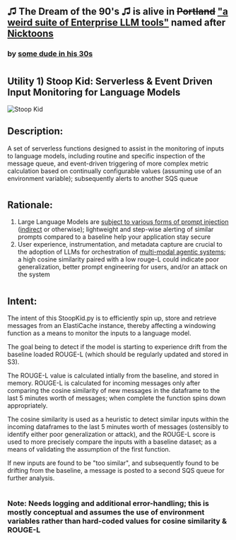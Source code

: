 ## ♫ The Dream of the 90's ♫ is alive in ~~Portland~~ ["a weird suite of Enterprise LLM tools"](https://github.com/users/rabbidave/projects/1) named after [Nicktoons](https://en.wikipedia.org/wiki/Nicktoons)
### by [some dude in his 30s](https://www.linkedin.com/in/davidisaacpierce)
#
## Utility 1) Stoop Kid: Serverless & Event Driven Input Monitoring for Language Models

![Stoop Kid](https://static.wikia.nocookie.net/heyarnold/images/a/a3/59e904f1d075f61ca93baa81.PNG/revision/latest?cb=20171105193956 "Stoop Kid")

## Description:
A set of serverless functions designed to assist in the monitoring of inputs to language models, including routine and specific inspection of the message queue, and event-driven triggering of more complex metric calculation based on continually configurable values (assuming use of an environment variable); subsequently alerts to another SQS queue

#
## Rationale:

1) Large Language Models are [subject to various forms of prompt injection](https://github.com/greshake/llm-security) ([indirect](https://github.com/greshake/llm-security#compromising-llms-using-indirect-prompt-injection) or otherwise); lightweight and step-wise alerting of similar prompts compared to a baseline help your application stay secure
2) User experience, instrumentation, and metadata capture are crucial to the adoption of LLMs for orchestration of [multi-modal agentic systems](https://en.wikipedia.org/wiki/Multi-agent_system); a high cosine similarity paired with a low rouge-L could indicate poor generalization, better prompt engineering for users, and/or an attack on the system

#
## Intent:

The intent of this StoopKid.py is to efficiently spin up, store and retrieve messages from an ElastiCache instance, thereby affecting a windowing function as a means to monitor the inputs to a language model. 

The goal being to detect if the model is starting to experience drift from the baseline loaded ROUGE-L (which should be regularly updated and stored in S3).
    
The ROUGE-L value is calculated intially from the baseline, and stored in memory. ROUGE-L is calculated for incoming messages only after comparing the cosine similarity of new messages in the dataframe to the last 5 minutes worth of messages; when complete the function spins down appropriately. 

The cosine similarity is used as a heuristic to detect similar inputs within the incoming dataframes to the last 5 minutes worth of messages (ostensibly to identify either poor generalization or attack), and the ROUGE-L score is used to more precisely compare the inputs with a baseline dataset; as a means of validating the assumption of the first function. 

If new inputs are found to be "too similar", and subsequently found to be drifting from the baseline, a message is posted to a second SQS queue for further analysis.

#
### Note: Needs logging and additional error-handling; this is mostly conceptual and assumes the use of environment variables rather than hard-coded values for cosine similarity & ROUGE-L

